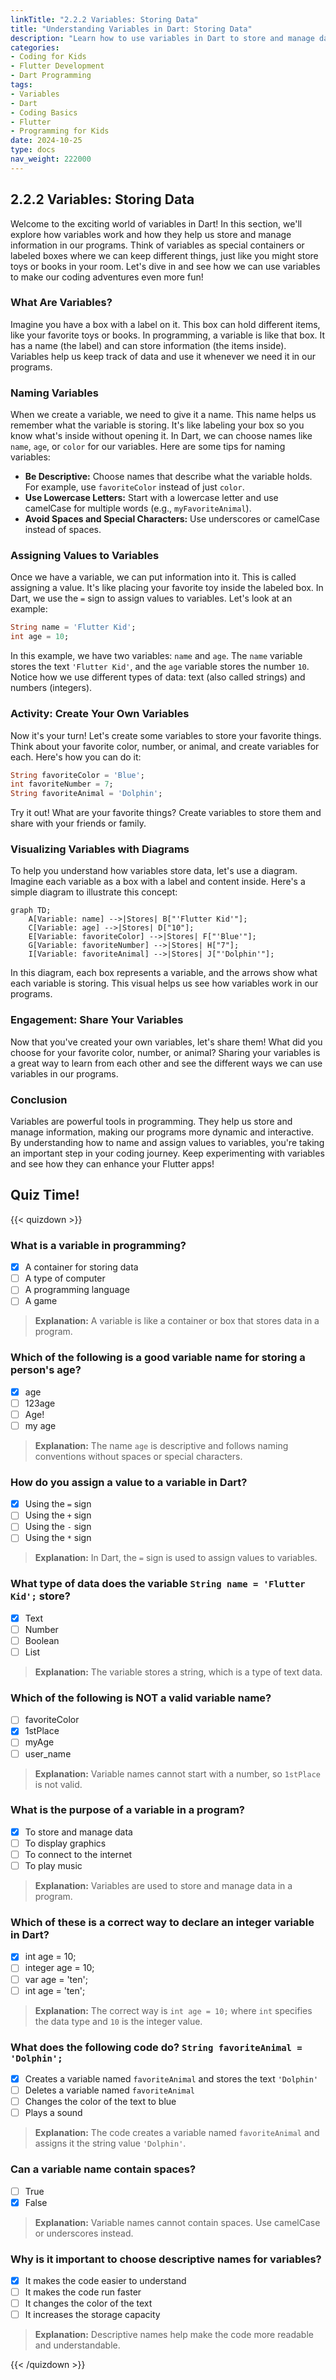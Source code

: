 ```yaml
---
linkTitle: "2.2.2 Variables: Storing Data"
title: "Understanding Variables in Dart: Storing Data"
description: "Learn how to use variables in Dart to store and manage data effectively, with engaging examples and activities for young coders."
categories:
- Coding for Kids
- Flutter Development
- Dart Programming
tags:
- Variables
- Dart
- Coding Basics
- Flutter
- Programming for Kids
date: 2024-10-25
type: docs
nav_weight: 222000
---
```


## 2.2.2 Variables: Storing Data

Welcome to the exciting world of variables in Dart! In this section, we'll explore how variables work and how they help us store and manage information in our programs. Think of variables as special containers or labeled boxes where we can keep different things, just like you might store toys or books in your room. Let's dive in and see how we can use variables to make our coding adventures even more fun!

### What Are Variables?

Imagine you have a box with a label on it. This box can hold different items, like your favorite toys or books. In programming, a variable is like that box. It has a name (the label) and can store information (the items inside). Variables help us keep track of data and use it whenever we need it in our programs.

### Naming Variables

When we create a variable, we need to give it a name. This name helps us remember what the variable is storing. It's like labeling your box so you know what's inside without opening it. In Dart, we can choose names like `name`, `age`, or `color` for our variables. Here are some tips for naming variables:

- **Be Descriptive:** Choose names that describe what the variable holds. For example, use `favoriteColor` instead of just `color`.
- **Use Lowercase Letters:** Start with a lowercase letter and use camelCase for multiple words (e.g., `myFavoriteAnimal`).
- **Avoid Spaces and Special Characters:** Use underscores or camelCase instead of spaces.

### Assigning Values to Variables

Once we have a variable, we can put information into it. This is called assigning a value. It's like placing your favorite toy inside the labeled box. In Dart, we use the `=` sign to assign values to variables. Let's look at an example:

```dart
String name = 'Flutter Kid';
int age = 10;
```

In this example, we have two variables: `name` and `age`. The `name` variable stores the text `'Flutter Kid'`, and the `age` variable stores the number `10`. Notice how we use different types of data: text (also called strings) and numbers (integers).

### Activity: Create Your Own Variables

Now it's your turn! Let's create some variables to store your favorite things. Think about your favorite color, number, or animal, and create variables for each. Here's how you can do it:

```dart
String favoriteColor = 'Blue';
int favoriteNumber = 7;
String favoriteAnimal = 'Dolphin';
```

Try it out! What are your favorite things? Create variables to store them and share with your friends or family.

### Visualizing Variables with Diagrams

To help you understand how variables store data, let's use a diagram. Imagine each variable as a box with a label and content inside. Here's a simple diagram to illustrate this concept:

```mermaid
graph TD;
    A[Variable: name] -->|Stores| B["'Flutter Kid'"];
    C[Variable: age] -->|Stores| D["10"];
    E[Variable: favoriteColor] -->|Stores| F["'Blue'"];
    G[Variable: favoriteNumber] -->|Stores| H["7"];
    I[Variable: favoriteAnimal] -->|Stores| J["'Dolphin'"];
```

In this diagram, each box represents a variable, and the arrows show what each variable is storing. This visual helps us see how variables work in our programs.

### Engagement: Share Your Variables

Now that you've created your own variables, let's share them! What did you choose for your favorite color, number, or animal? Sharing your variables is a great way to learn from each other and see the different ways we can use variables in our programs.

### Conclusion

Variables are powerful tools in programming. They help us store and manage information, making our programs more dynamic and interactive. By understanding how to name and assign values to variables, you're taking an important step in your coding journey. Keep experimenting with variables and see how they can enhance your Flutter apps!

## Quiz Time!

{{< quizdown >}}

### What is a variable in programming?

- [x] A container for storing data
- [ ] A type of computer
- [ ] A programming language
- [ ] A game

> **Explanation:** A variable is like a container or box that stores data in a program.

### Which of the following is a good variable name for storing a person's age?

- [x] age
- [ ] 123age
- [ ] Age!
- [ ] my age

> **Explanation:** The name `age` is descriptive and follows naming conventions without spaces or special characters.

### How do you assign a value to a variable in Dart?

- [x] Using the `=` sign
- [ ] Using the `+` sign
- [ ] Using the `-` sign
- [ ] Using the `*` sign

> **Explanation:** In Dart, the `=` sign is used to assign values to variables.

### What type of data does the variable `String name = 'Flutter Kid';` store?

- [x] Text
- [ ] Number
- [ ] Boolean
- [ ] List

> **Explanation:** The variable stores a string, which is a type of text data.

### Which of the following is NOT a valid variable name?

- [ ] favoriteColor
- [x] 1stPlace
- [ ] myAge
- [ ] user_name

> **Explanation:** Variable names cannot start with a number, so `1stPlace` is not valid.

### What is the purpose of a variable in a program?

- [x] To store and manage data
- [ ] To display graphics
- [ ] To connect to the internet
- [ ] To play music

> **Explanation:** Variables are used to store and manage data in a program.

### Which of these is a correct way to declare an integer variable in Dart?

- [x] int age = 10;
- [ ] integer age = 10;
- [ ] var age = 'ten';
- [ ] int age = 'ten';

> **Explanation:** The correct way is `int age = 10;` where `int` specifies the data type and `10` is the integer value.

### What does the following code do? `String favoriteAnimal = 'Dolphin';`

- [x] Creates a variable named `favoriteAnimal` and stores the text `'Dolphin'`
- [ ] Deletes a variable named `favoriteAnimal`
- [ ] Changes the color of the text to blue
- [ ] Plays a sound

> **Explanation:** The code creates a variable named `favoriteAnimal` and assigns it the string value `'Dolphin'`.

### Can a variable name contain spaces?

- [ ] True
- [x] False

> **Explanation:** Variable names cannot contain spaces. Use camelCase or underscores instead.

### Why is it important to choose descriptive names for variables?

- [x] It makes the code easier to understand
- [ ] It makes the code run faster
- [ ] It changes the color of the text
- [ ] It increases the storage capacity

> **Explanation:** Descriptive names help make the code more readable and understandable.

{{< /quizdown >}}
